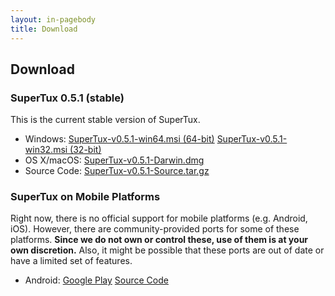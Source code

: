 ```yaml
---
layout: in-pagebody
title: Download
---
```


## Download

### SuperTux 0.5.1 (stable)

This is the current stable version of SuperTux.

- Windows: [SuperTux-v0.5.1-win64.msi (64-bit)](https://github.com/SuperTux/supertux/releases/download/v0.5.1/SuperTux-v0.5.1-win64.msi) [SuperTux-v0.5.1-win32.msi (32-bit)](https://github.com/SuperTux/supertux/releases/download/v0.5.1/SuperTux-v0.5.1-win32.msi)
- OS X/macOS: [SuperTux-v0.5.1-Darwin.dmg](https://github.com/SuperTux/supertux/releases/download/v0.5.1/SuperTux-v0.5.1-Darwin.dmg)
- Source Code: [SuperTux-v0.5.1-Source.tar.gz](https://github.com/SuperTux/supertux/releases/download/v0.5.1/SuperTux-v0.5.1-Source.tar.gz)

### SuperTux on Mobile Platforms

Right now, there is no official support for mobile platforms (e.g. Android,
iOS). However, there are community-provided ports for some of these platforms.
**Since we do not own or control these, use of them is at your own discretion.**
Also, it might be possible that these ports are out of date or have a limited
set of features.

- Android: [Google Play](https://play.google.com/store/apps/details?id=org.lethargik.supertux2&hl=en) [Source Code](https://github.com/pelya/supertux)
